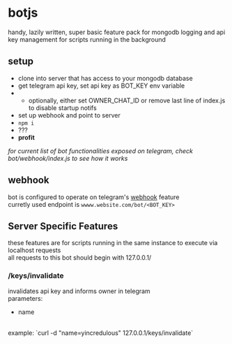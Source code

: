 botjs
===

handy, lazily written, super basic feature pack for mongodb logging and api key management for scripts running in the background

## setup ##

- clone into server that has access to your mongodb database 
- get telegram api key, set api key as BOT_KEY env variable
- - optionally, either set OWNER_CHAT_ID or remove last line of index.js to disable startup notifs
- set up webhook and point to server
- `npm i`
- ???
- **profit**

*for current list of bot functionalities exposed on telegram, check bot/webhook/index.js to see how it works*

## webhook ##
bot is configured to operate on telegram's [webhook](https://core.telegram.org/bots/api#setwebhook) feature <br/>
curretly used endpoint is `wwww.website.com/bot/<BOT_KEY>`


Server Specific Features
---
these features are for scripts running in the same instance to execute via localhost requests <br/>
all requests to this bot should begin with 127.0.0.1/ <br/>

### /keys/invalidate ###

invalidates api key and informs owner in telegram <br/>
parameters:
- name
<br/>
example: `curl -d "name=yincredulous" 127.0.0.1/keys/invalidate`
